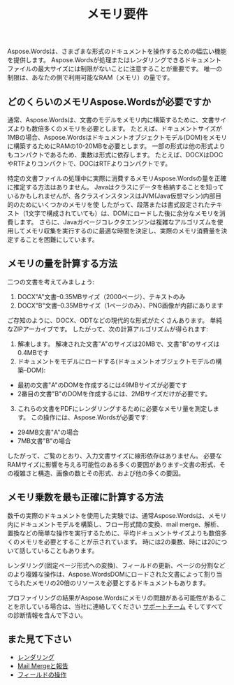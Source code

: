 ﻿---
title: メモリ要件
second_title: Aspose.WordsのためのJava
articleTitle: メモリ要件
linktitle: メモリ要件
description: "Aspose.WordsforJavaは文書を処理するためにどのくらいのメモリを必要としますか？ 詳細を学ぶ。"
type: docs
weight: 10
url: /ja/java/memory-requirements/
timestamp: 2024-09-25-11-08-55
---

Aspose.Wordsは、さまざまな形式のドキュメントを操作するための幅広い機能を提供します。 Aspose.Wordsが処理またはレンダリングできるドキュメントファイルの最大サイズには制限がないことに注意することが重要です。 唯一の制限は、あなたの側で利用可能なRAM（メモリ）の量です。

## どのくらいのメモリAspose.Wordsが必要ですか

通常、Aspose.Wordsは、文書のモデルをメモリ内に構築するために、文書サイズよりも数倍多くのメモリを必要とします。 たとえば、ドキュメントサイズが1MBの場合、Aspose.Wordsはドキュメントオブジェクトモデル(DOM)をメモリに構築するためにRAMの10-20MBを必要とします。 一部の形式は他の形式よりもコンパクトであるため、乗数は形式に依存します。 たとえば、DOCXはDOCやRTFよりコンパクトで、DOCはRTFよりコンパクトです。

特定の文書ファイルの処理中に実際に消費するメモリAspose.Wordsの量を正確に推定する方法はありません。 Javaはクラスにデータを格納することを知っているかもしれませんが、各クラスインスタンスはJVM(Java仮想マシン)内部目的のためにいくつかのメモリを使 したがって、段落または書式設定されたテキスト（1文字で構成されていても）は、DOMにロードした後に余分なメモリを消費します。 さらに、Javaガベージコレクタエンジンは複雑なアルゴリズムを使用してメモリ収集を実行するのに最適な時間を決定し、実際のメモリ消費量を決定することを困難にしています。

## メモリの量を計算する方法

二つの文書を考えてみましょう:

1. DOCX"A"文書–0.35MBサイズ（2000ページ）、テキストのみ
2. DOCX"B"文書–0.35MBサイズ（1ページのみ）、PNG画像が内部にあります

ご存知のように、DOCX、ODTなどの現代的な形式がたくさんあります。 単純なZIPアーカイブです。 したがって、次の計算アルゴリズムが得られます:
1. 解凍します。 解凍された文書"A"のサイズは20MBで、文書"B"のサイズは0.4MBです
2. ドキュメントをモデルにロードする(ドキュメントオブジェクトモデルの構築–DOM):
* 最初の文書"A"のDOMを作成するには49MBサイズが必要です
* 2番目の文書"B"のDOMを作成するには、2MBサイズだけが必要です。
3. これらの文書をPDFにレンダリングするために必要なメモリ量を測定します。 この操作には、Aspose.Wordsが必要です:
  *  294MB文書"A"の場合
  * 7MB文書"B"の場合

したがって、ご覧のとおり、入力文書サイズに線形依存はありません。 必要なRAMサイズに影響を与える可能性のある多くの要因があります–文書の形式、その複雑さと構造、画像の数とその形式、および他の多くの要因。

## メモリ乗数を最も正確に計算する方法

数千の実際のドキュメントを使用した実験では、通常Aspose.Wordsは、メモリ内にドキュメントモデルを構築し、フロー形式間の変換、mail merge、解析、置換などの簡単な操作を実行するために、平均ドキュメントサイズよりも数倍多くのメモリを必要とすることが示されています。 時には2の乗数、時には20について話していることもあります。

レンダリング(固定ページ形式への変換)、フィールドの更新、ページの分割などのより複雑な操作は、Aspose.WordsDOMにロードされた文書によって割り当てられたメモリの20倍のリソースを必要とするドキュメントもあります。

プロファイリングの結果がAspose.Wordsにメモリの問題がある可能性があることを示している場合は、当社に連絡してください [サポートチーム](/words/java/technical-support/) そしてすべての診断情報を含んで下さい。

## また見て下さい

* [レンダリング](/words/java/rendering/)
* [Mail Mergeと報告](/words/java/mail-merge-and-reporting/)
* [フィールドの操作](/words/java/working-with-fields/)
